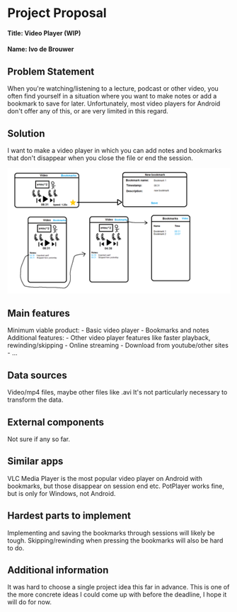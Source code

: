 # Project Proposal
#### Title: Video Player (WIP)
#### Name: Ivo de Brouwer


## Problem Statement
When you're watching/listening to a lecture, podcast or other video, you often find yourself in a situation where you want to make notes or add a bookmark to save for later. Unfortunately, most video players for Android don't offer any of this, or are very limited in this regard.
	
## Solution
I want to make a video player in which you can add notes and bookmarks that don't disappear when you close the file or end the session.

![1](doc/project_proposal.png)
	
## Main features
Minimum viable product:
	- Basic video player
	- Bookmarks and notes
Additional features:
	- Other video player features like faster playback, rewinding/skipping
	- Online streaming
	- Download from youtube/other sites
	- ...
	
## Data sources
Video/mp4 files, maybe other files like .avi
It's not particularly necessary to transform the data.
	
	
## External components
Not sure if any so far.
	
## Similar apps
VLC Media Player is the most popular video player on Android with bookmarks, but those disappear on session end etc.
PotPlayer works fine, but is only for Windows, not Android.
	
## Hardest parts to implement
Implementing and saving the bookmarks through sessions will likely be tough. Skipping/rewinding when pressing the bookmarks will also be hard to do.

## Additional information
It was hard to choose a single project idea this far in advance. This is one of the more concrete ideas I could come up with before the deadline, I hope it will do for now.
